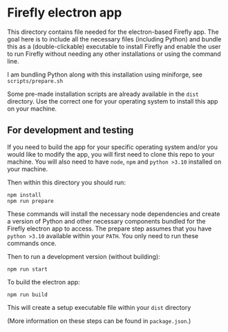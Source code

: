 # Firefly electron app

This directory contains file needed for the electron-based Firefly app.  The goal here is to include all the necessary files (including Python) and bundle this as a (double-clickable) executable to install Firefly and enable the user to run Firefly without needing any other installations or using the command line.

I am bundling Python along with this installation using miniforge, see `scripts/prepare.sh `

Some pre-made installation scripts are already available in the `dist` directory.  Use the correct one for your operating system to install this app on your machine.  


## For development and testing

If you need to build the app for your specific operating system and/or you would like to modify the app, you will first need to clone this repo to your machine.  You will also need to have `node`, `npm` and `python >3.10`  installed on your machine.

Then within this directory you should run:
```
npm install
npm run prepare
```
These commands will install the necessary node dependencies and create a version of Python and other necessary components bundled for the Firefly electron app to access.  The prepare step assumes that you have `python >3.10` available within your `PATH`.  You only need to run these commands once.

Then to run a development version (without building):
```
npm run start
```

To build the electron app:
```
npm run build
```
This will create a setup executable file within your `dist` directory

(More information on these steps can be found in `package.json`.)
